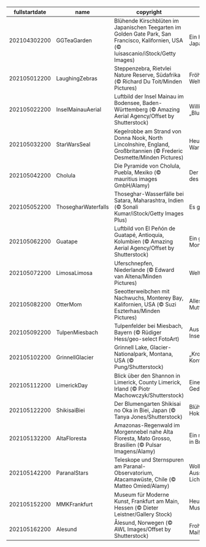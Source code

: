 |fullstartdate|name|copyright|title|image|
|--|--|--|--|--|
202104302200|GGTeaGarden|Blühende Kirschblüten im Japanischen Teegarten im Golden Gate Park, San Francisco, Kalifornien, USA (© luisascanio/iStock/Getty Images)|Ein Hauch von Japan|![](/de-DE/2021/05/202104302200GGTeaGarden.jpg)|
202105012200|LaughingZebras|Steppenzebra, Rietvlei Nature Reserve, Südafrika (© Richard Du Toit/Minden Pictures)|Fröhlicher Weltlachtag|![](/de-DE/2021/05/202105012200LaughingZebras.jpg)|
202105022200|InselMainauAerial|Luftbild der Insel Mainau im Bodensee, Baden-Württemberg (© Amazing Aerial Agency/Offset by Shutterstock)|Willkommen auf der „Blumeninsel“!|![](/de-DE/2021/05/202105022200InselMainauAerial.jpg)|
202105032200|StarWarsSeal|Kegelrobbe am Strand von Donna Nook, North Lincolnshire, England, Großbritannien (© Frederic Desmette/Minden Pictures)|Heute ist Star-Wars-Tag!|![](/de-DE/2021/05/202105032200StarWarsSeal.jpg)|
202105042200|Cholula|Die Pyramide von Cholula, Puebla, Mexiko (© mauritius images GmbH/Alamy)|Der Entstehungsort des Cinco de Mayo|![](/de-DE/2021/05/202105042200Cholula.jpg)|
202105052200|ThosegharWaterfalls|Thoseghar-Wasserfälle bei Satara, Maharashtra, Indien (© Sonali Kumar/iStock/Getty Images Plus)|Es grünt so grün…|![](/de-DE/2021/05/202105052200ThosegharWaterfalls.jpg)|
202105062200|Guatape|Luftbild von El Peñón de Guatapé, Antioquia, Kolumbien (© Amazing Aerial Agency/Offset by Shutterstock)|Ein grandioser Monolith|![](/de-DE/2021/05/202105062200Guatape.jpg)|
202105072200|LimosaLimosa|Uferschnepfen, Niederlande (© Edward van Altena/Minden Pictures)|Weltzugvogeltag|![](/de-DE/2021/05/202105072200LimosaLimosa.jpg)|
202105082200|OtterMom|Seeotterweibchen mit Nachwuchs, Monterey Bay, Kalifornien, USA (© Suzi Eszterhas/Minden Pictures)|Alles Gute zum Muttertag!|![](/de-DE/2021/05/202105082200OtterMom.jpg)|
202105092200|TulpenMiesbach|Tulpenfelder bei Miesbach, Bayern (© Rüdiger Hess/geo-select FotoArt)|Aus der Insektenperspektive|![](/de-DE/2021/05/202105092200TulpenMiesbach.jpg)|
202105102200|GrinnellGlacier|Grinnell Lake, Glacier-Nationalpark, Montana, USA (© Pung/Shutterstock)|„Krone des Kontinents“|![](/de-DE/2021/05/202105102200GrinnellGlacier.jpg)|
202105112200|LimerickDay|Blick über den Shannon in Limerick, County Limerick, Irland (© Piotr Machowczyk/Shutterstock)|Eine Stadt wie ein Gedicht|![](/de-DE/2021/05/202105112200LimerickDay.jpg)|
202105122200|ShikisaiBiei|Der Blumengarten Shikisai no Oka in Biei, Japan (© Tanya Jones/Shutterstock)|Blühendes Hokkaido|![](/de-DE/2021/05/202105122200ShikisaiBiei.jpg)|
202105132200|AltaFloresta|Amazonas-Regenwald im Morgennebel nahe Alta Floresta, Mato Grosso, Brasilien (© Pulsar Imagens/Alamy)|Ein nebliger Morgen in Brasilien|![](/de-DE/2021/05/202105132200AltaFloresta.jpg)|
202105142200|ParanalStars|Teleskope und Sternspuren am Paranal-Observatorium, Atacamawüste, Chile (© Matteo Omied/Alamy)|Wolkenlos mit Aussicht auf Lichtschwerter|![](/de-DE/2021/05/202105142200ParanalStars.jpg)|
202105152200|MMKFrankfurt|Museum für Moderne Kunst, Frankfurt am Main, Hessen (© Dieter Leistner/Gallery Stock)|Heute ist Museumstag!|![](/de-DE/2021/05/202105152200MMKFrankfurt.jpg)|
202105162200|Alesund|Ålesund, Norwegen (© AWL Images/Offset by Shutterstock)|Frohen Syttende Mai!|![](/de-DE/2021/05/202105162200Alesund.jpg)|
